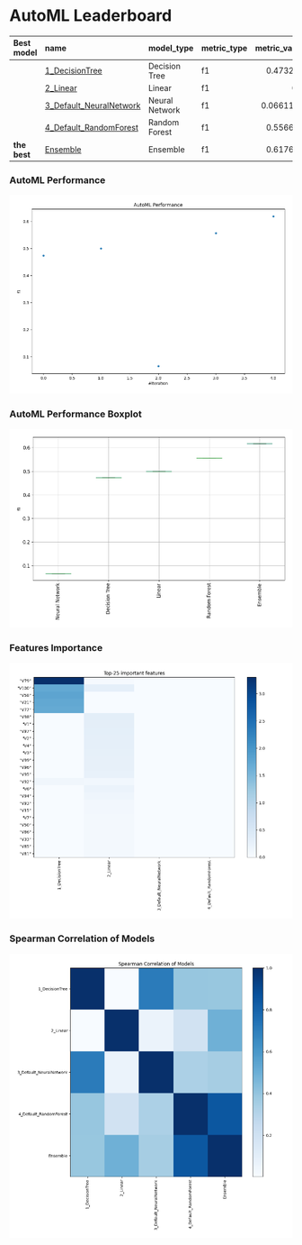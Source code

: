 # AutoML Leaderboard

| Best model   | name                                                         | model_type     | metric_type   |   metric_value |   train_time |
|:-------------|:-------------------------------------------------------------|:---------------|:--------------|---------------:|-------------:|
|              | [1_DecisionTree](1_DecisionTree/README.md)                   | Decision Tree  | f1            |      0.473214  |         5.48 |
|              | [2_Linear](2_Linear/README.md)                               | Linear         | f1            |      0.5       |         4.17 |
|              | [3_Default_NeuralNetwork](3_Default_NeuralNetwork/README.md) | Neural Network | f1            |      0.0661157 |         4.04 |
|              | [4_Default_RandomForest](4_Default_RandomForest/README.md)   | Random Forest  | f1            |      0.556604  |         7.62 |
| **the best** | [Ensemble](Ensemble/README.md)                               | Ensemble       | f1            |      0.617647  |         0.8  |

### AutoML Performance
![AutoML Performance](ldb_performance.png)

### AutoML Performance Boxplot
![AutoML Performance Boxplot](ldb_performance_boxplot.png)

### Features Importance
![features importance across models](features_heatmap.png)



### Spearman Correlation of Models
![models spearman correlation](correlation_heatmap.png)

